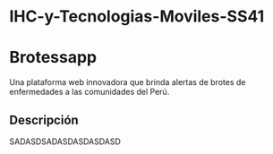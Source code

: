 # IHC-y-Tecnologias-Moviles-SS41
# Brotessapp

Una plataforma web innovadora que brinda alertas de brotes de enfermedades a las comunidades del Perú.

## Descripción

SADASDSADASDASDASDASD
